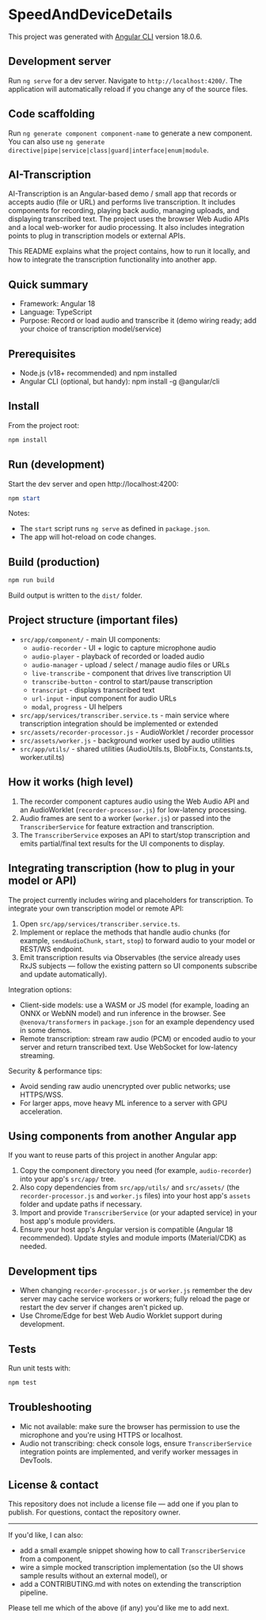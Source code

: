 # SpeedAndDeviceDetails

This project was generated with [Angular CLI](https://github.com/angular/angular-cli) version 18.0.6.

## Development server

Run `ng serve` for a dev server. Navigate to `http://localhost:4200/`. The application will automatically reload if you change any of the source files.

## Code scaffolding

Run `ng generate component component-name` to generate a new component. You can also use `ng generate directive|pipe|service|class|guard|interface|enum|module`.

## AI-Transcription

AI-Transcription is an Angular-based demo / small app that records or accepts audio (file or URL) and performs live transcription. It includes components for recording, playing back audio, managing uploads, and displaying transcribed text. The project uses the browser Web Audio APIs and a local web-worker for audio processing. It also includes integration points to plug in transcription models or external APIs.

This README explains what the project contains, how to run it locally, and how to integrate the transcription functionality into another app.

## Quick summary

- Framework: Angular 18
- Language: TypeScript
- Purpose: Record or load audio and transcribe it (demo wiring ready; add your choice of transcription model/service)

## Prerequisites

- Node.js (v18+ recommended) and npm installed
- Angular CLI (optional, but handy): npm install -g @angular/cli

## Install

From the project root:

```powershell
npm install
```

## Run (development)

Start the dev server and open http://localhost:4200:

```powershell
npm start
```

Notes:
- The `start` script runs `ng serve` as defined in `package.json`.
- The app will hot-reload on code changes.

## Build (production)

```powershell
npm run build
```

Build output is written to the `dist/` folder.

## Project structure (important files)

- `src/app/component/` - main UI components:
	- `audio-recorder` - UI + logic to capture microphone audio
	- `audio-player` - playback of recorded or loaded audio
	- `audio-manager` - upload / select / manage audio files or URLs
	- `live-transcribe` - component that drives live transcription UI
	- `transcribe-button` - control to start/pause transcription
	- `transcript` - displays transcribed text
	- `url-input` - input component for audio URLs
	- `modal`, `progress` - UI helpers
- `src/app/services/transcriber.service.ts` - main service where transcription integration should be implemented or extended
- `src/assets/recorder-processor.js` - AudioWorklet / recorder processor
- `src/assets/worker.js` - background worker used by audio utilities
- `src/app/utils/` - shared utilities (AudioUtils.ts, BlobFix.ts, Constants.ts, worker.util.ts)

## How it works (high level)

1. The recorder component captures audio using the Web Audio API and an AudioWorklet (`recorder-processor.js`) for low-latency processing.
2. Audio frames are sent to a worker (`worker.js`) or passed into the `TranscriberService` for feature extraction and transcription.
3. The `TranscriberService` exposes an API to start/stop transcription and emits partial/final text results for the UI components to display.

## Integrating transcription (how to plug in your model or API)

The project currently includes wiring and placeholders for transcription. To integrate your own transcription model or remote API:

1. Open `src/app/services/transcriber.service.ts`.
2. Implement or replace the methods that handle audio chunks (for example, `sendAudioChunk`, `start`, `stop`) to forward audio to your model or REST/WS endpoint.
3. Emit transcription results via Observables (the service already uses RxJS subjects — follow the existing pattern so UI components subscribe and update automatically).

Integration options:
- Client-side models: use a WASM or JS model (for example, loading an ONNX or WebNN model) and run inference in the browser. See `@xenova/transformers` in `package.json` for an example dependency used in some demos.
- Remote transcription: stream raw audio (PCM) or encoded audio to your server and return transcribed text. Use WebSocket for low-latency streaming.

Security & performance tips:
- Avoid sending raw audio unencrypted over public networks; use HTTPS/WSS.
- For larger apps, move heavy ML inference to a server with GPU acceleration.

## Using components from another Angular app

If you want to reuse parts of this project in another Angular app:

1. Copy the component directory you need (for example, `audio-recorder`) into your app's `src/app/` tree.
2. Also copy dependencies from `src/app/utils/` and `src/assets/` (the `recorder-processor.js` and `worker.js` files) into your host app's `assets` folder and update paths if necessary.
3. Import and provide `TranscriberService` (or your adapted service) in your host app's module providers.
4. Ensure your host app's Angular version is compatible (Angular 18 recommended). Update styles and module imports (Material/CDK) as needed.

## Development tips

- When changing `recorder-processor.js` or `worker.js` remember the dev server may cache service workers or workers; fully reload the page or restart the dev server if changes aren't picked up.
- Use Chrome/Edge for best Web Audio Worklet support during development.

## Tests

Run unit tests with:

```powershell
npm test
```

## Troubleshooting

- Mic not available: make sure the browser has permission to use the microphone and you're using HTTPS or localhost.
- Audio not transcribing: check console logs, ensure `TranscriberService` integration points are implemented, and verify worker messages in DevTools.

## License & contact

This repository does not include a license file — add one if you plan to publish. For questions, contact the repository owner.

---

If you'd like, I can also:
- add a small example snippet showing how to call `TranscriberService` from a component,
- wire a simple mocked transcription implementation (so the UI shows sample results without an external model), or
- add a CONTRIBUTING.md with notes on extending the transcription pipeline.

Please tell me which of the above (if any) you'd like me to add next.
